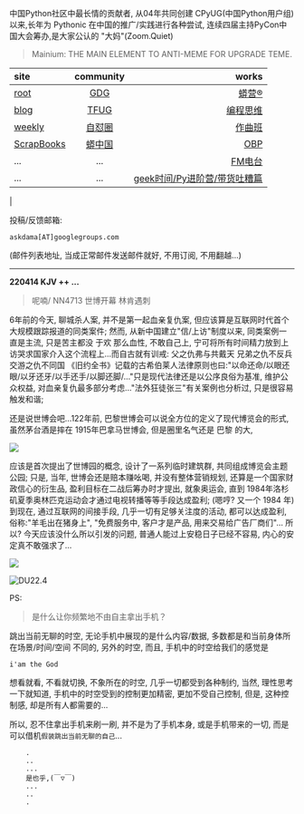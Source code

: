 中国Python社区中最长情的贡献者, 从04年共同创建 CPyUG(中国Python用户组)以来,长年为 Pythonic 在中国的推广/实践进行各种尝试, 连续四届主持PyCon中国大会筹办,是大家公认的 "大妈"(Zoom.Quiet)

> Mainium: THE MAIN ELEMENT TO ANTI-MEME FOR UPGRADE TEME.

| site | community | works |
| :-----| :----: | ----: |
| [root](http://zoomquiet.io/) | [GDG](https://blog.zhgdg.org/) | [蟒营®](https://doc.101.camp/) |
| [blog](https://blog.zoomquiet.io/pages/zoomquiet.html) | [TFUG](http://zh.tfug.world/) | [编程思维](https://py.101.camp/) |
| [weekly](http://weekly.pychina.org/) | [自怼圈](https://du.101.camp/) | [作曲班](https://mu.101.camp/) |
| [ScrapBooks](https://zoomquiet.io/collection.html) | [蟒中国](https://pychina.org/) | [OBP](https://zoomquiet.io/obp/index.html) |
| ... | ... | [FM电台](https://fm.101.camp/) |
| ... | ... | [geek时间/Py进阶营/带货吐糟篇](https://fm.101.camp/2020/geek2py-dama.html) 
 |


投稿/反馈邮箱:

    askdama[AT]googlegroups.com

(邮件列表地址, 
当成正常邮件发送邮件就好, 不用订阅, 不用翻越...)



---------------------------------------------------
**220414 KJV ++ ...**


> 呢喃/ NN4713 世博开幕 林肯遇刺



6年前的今天, 聊城杀人案, 并不是第一起血亲复仇案, 但应该算是互联网时代首个大规模跟踪报道的同类案件; 然而, 从新中国建立"信/上访"制度以来, 同类案例一直是主流, 只是苦主都没 于欢 那么血性, 不敢自己上, 宁可将所有时间精力放到上访哭求国家介入这个流程上...而自古就有训戒:
父之仇弗与共戴天
兄弟之仇不反兵
交游之仇不同国
《旧约全书》记载的古希伯莱人法律原则也曰:"以命还命/以眼还眼/以牙还牙/以手还手/以脚还脚/..."只是现代法律还是以公序良俗为基准, 维护公众权益, 对血亲复仇最多部分考虑..."法外狂徒张三"有关案例也分析过, 只是很容易触发和谐;

还是说世博会吧...122年前, 巴黎世博会可以说全方位的定义了现代博览会的形式, 虽然茅台酒是摔在 1915年巴拿马世博会, 但是圈里名气还是 巴黎 的大, 

![](https://ipic.zoomquiet.top/2022-04-13-zshot%202022-04-13%2009.10.29.jpg)

应该是首次提出了世博园的概念, 设计了一系列临时建筑群, 共同组成博览会主题公园; 只是, 当年, 世博会还是赔本赚吆喝, 并没有整体营销规划, 还算是一个国家财政信心的衍生品, 盈利目标在二战后筹办时才提出, 就象奥运会, 直到
1984年洛杉矶夏季奥林匹克运动会才通过电视转播等等手段达成盈利;
(嗯哼? 又一个 1984 年)
到现在, 通过互联网的间接手段, 几乎一切有足够关注度的活动, 都可以达成盈利, 俗称:"羊毛出在猪身上", "免费服务中, 客户才是产品, 用来交易给广告厂商们"...
所以? 今天应该没什么所以引发的问题, 普通人能过上安稳日子已经不容易, 内心的安定真不敢强求了...​


![](https://ipic.zoomquiet.top/2022-04-13-zq42-today-card-2204.014.jpeg)




![DU22.4](https://ipic.zoomquiet.top/2022-03-31-220331DU6y_zip.jpg!/fw/420)





PS:
> 是什么让你频繁地不由自主拿出手机？

跳出当前无聊的时空,
无论手机中展现的是什么内容/数据,
多数都是和当前身体所在场景/时间/空间 不同的,
另外的时空,
而且, 手机中的时空给我们的感觉是

    i'am the God

想看就看, 不看就切换,
不象所在的时空, 几乎一切都受到各种制约,
当然,
理性思考一下就知道,
手机中的时空受到的控制更加精密, 更加不受自己控制,
但是, 这种控制感,
却是所有人都需要的...

所以, 
忍不住拿出手机来刷一刷,
并不是为了手机本身, 或是手机带来的一切,
而是可以借机`假装跳出当前无聊的自己`...



```
    .
    ..
    ...
    是也乎,(￣▽￣)
    ...
    ..
    .
```


